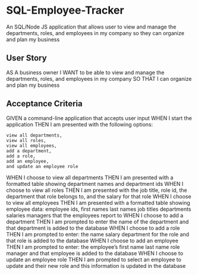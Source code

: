 # SQL-Employee-Tracker
An SQL/Node JS application that allows user to view and manage the departments, roles, and employees in my company so they can organize and plan my business

## User Story

AS A business owner
I WANT to be able to view and manage the departments, roles, and employees in my company
SO THAT I can organize and plan my business

## Acceptance Criteria

GIVEN a command-line application that accepts user input
WHEN I start the application
THEN I am presented with the following options: 
 
    view all departments, 
    view all roles, 
    view all employees, 
    add a department, 
    add a role, 
    add an employee, 
    and update an employee role

WHEN I choose to view all departments
    THEN I am presented with a formatted table showing department names and department ids
WHEN I choose to view all roles
    THEN I am presented with the job title, role id, the department that role belongs to, and the salary for that role
WHEN I choose to view all employees
    THEN I am presented with a formatted table showing employee data:
        employee ids, 
        first names
        last names
        job titles
        departments
        salaries
        managers that the employees report to
WHEN I choose to add a department
    THEN I am prompted to enter the name of the department and that department is added to the database
WHEN I choose to add a role
    THEN I am prompted to enter:
        the name
        salary
        department for the role and that role is added to the database
WHEN I choose to add an employee
    THEN I am prompted to enter: 
        the employee’s first name
        last name
        role
        manager
    and that employee is added to the database
WHEN I choose to update an employee role
    THEN I am prompted to select an employee to update and their new role and this information is updated in the database